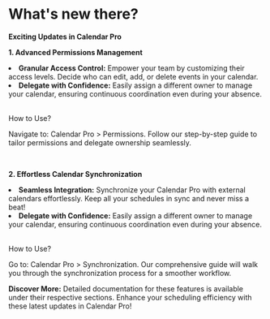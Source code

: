 # What's new there?

<p class="no-margin"><b>Exciting Updates in Calendar Pro</b></p>

<p><b>1. Advanced Permissions Management</b></p> 
<li><b>Granular Access Control:</b> Empower your team by customizing their access levels. Decide who can edit, add, or delete events in your calendar.</li>
<li><b>Delegate with Confidence:</b> Easily assign a different owner to manage your calendar, ensuring continuous coordination even during your absence.</li>
</br>
<p>How to Use?</p>

<p>Navigate to: Calendar Pro > Permissions.
Follow our step-by-step guide to tailor permissions and delegate ownership seamlessly.</p>
</br>
<p><b>2. Effortless Calendar Synchronization</b></p> 
<li><b>Seamless Integration:</b> Synchronize your Calendar Pro with external calendars effortlessly. Keep all your schedules in sync and never miss a beat!</li>
<li><b>Delegate with Confidence:</b> Easily assign a different owner to manage your calendar, ensuring continuous coordination even during your absence.</li>
</br>
<p>How to Use?</p>

<p>Go to: Calendar Pro > Synchronization.
Our comprehensive guide will walk you through the synchronization process for a smoother workflow.</p>

<p><b>Discover More:</b>
Detailed documentation for these features is available under their respective sections. Enhance your scheduling efficiency with these latest updates in Calendar Pro!</p>